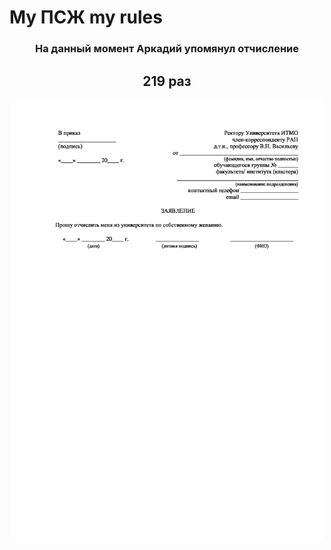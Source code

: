 # My ПСЖ my rules
<h3 align="center">На данный момент Аркадий упомянул отчисление</h3>
<h2 align="center"> 219  раз</h2>
<p align="center"><img src="./psj.jpeg" width="500px"></p>
